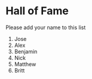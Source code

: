 # Hall of Fame
Please add your name to this list

1. Jose
2. Alex
3. Benjamin
4. Nick
5. Matthew
6. Britt
